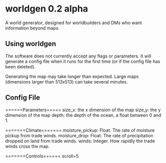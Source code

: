 worldgen 0.2 alpha
========

A world generator, designed for worldbuilders and DMs who want information beyond maps.

## Using worldgen

The software does not currently accept any flags or parameters. It will generate a config file when it runs for the first time (or if the config file has been deleted).

Generating the map may take longer than expected. Large maps (dimensions larger than 513x513) can take several minutes.

## Config File

======Parameters=====
size_x: the x dimension of the map
size_y: the y dimension of the map
depth: the depth of the ocean, a float between 0 and 1.

=======Climate=======
moisture_pickup: Float. The rate of moisture pickup from trade winds.
moisture_drop: Float. The rate of precipitation dropped on land from trade winds.
winds: Integer. How rapidly the trade winds cross the map.

=======Controls======
scroll=5